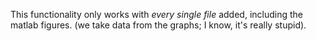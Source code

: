 This functionality only works with *every single file* added, including the matlab figures.
(we take data from the graphs; I know, it's really stupid).
